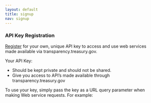 ```yaml
---
layout: default
title: signup
nav: signup
---
```


###  API Key Registration

<a href='https://api.data.gov/signup/' target='_blank'>Register</a> for your own, unique API key to access and use web services made available via transparency.treasury.gov.

Your API Key:

* Should be kept private and should not be shared.
* Give you access to API’s made available through transparency.treasury.gov

To use your key, simply pass the key as a URL query parameter when making Web service requests. For example:
